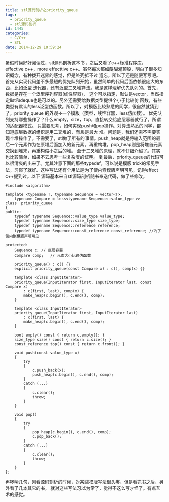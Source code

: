 ```yaml
---
title: stl源码剖析之priority_queue
tags:
  - priority_queue
  - stl源码剖析
id: 1445
categories:
  - C/C++
  - STL
date: 2014-12-29 10:59:24
---
```


暑假时候好好阅读过，stl源码剖析这本书，之后又看了c++标准程序库，effective c++，more
effecttive c++。虽然每次都如醍醐灌顶般，明白了很多知识概念，有种拨开迷雾的感觉，但是终究抵不过
遗忘，所以了还是随便写写吧。
首先从实现代码差不多最短的优先队列开始，虽然简单的代码后面依赖很庞大的东西，比如泛型
迭代器，还有泛型二叉堆算法。我是这样理解优先队列的。首先，数据是存在一个泛型序列容器(线性容器)，
这个可以指定，默认是vector，当然指定list和deque也是可以的。另外还需要给数据类型提供个小于比较仿
函数，有些类型有默认的less泛型仿函数。所以了，对模版比较熟悉的同学，很自然就猜到了，priority_queue
的外观->一个模版（类型，线性容器，less仿函数）。
优先队列支持哪些操作了？什么empty，size，top，直接转交给底层容器就行了，所谓的适配器模式。
只需要思考，如何实现push和pop操作。对算法熟悉的同学，都知道底层数据的组织是用二叉堆的，而且是最大
堆。问题是，我们还需不需要实现个堆操作了。不需要了，stl做了所有的事情。push_heap就是将输入范围的最
后一个元素作为在原堆后面加入的新元素，再重构堆。pop_heap则是将堆首元素交换到堆末，再重构缩小之后的堆。
至于二叉堆的原理，就不仔细介绍了。其实也比较简单，如果不去思考一些复杂度的证明。
到最后，priority_queue的代码可以很清爽的出来了。尤其注意下面的那些typedef，可以说是模版
trick的常见手法，习惯了就好。这种写法还有个用法是为了使内嵌模版声明可见，记得effect c++提到过。以下
源码基本来自stl源码剖析随书奉送代码，做了些修改。
``` stylus
#include <algorithm>

template <typename T, typename Sequence = vector<T>,
    typename Compare = less<typename Sequence::value_type >>
class  priority_queue
{
public:
    typedef typename Sequence::value_type value_type;
    typedef typename Sequence::size_type size_type;
    typedef typename Sequence::reference reference;
    typedef typename Sequence::const_reference const_reference; //为了使内嵌模版声明可见

protected:
    Sequence c; // 底层容器
    Compare comp;   // 元素大小比较仿函数

    priority_queue() : c() {}
    explicit priority_queue(const Compare x) : c(), comp(x) {}

    template <class InputIterator>
    priority_queue(InputIterator first, InputIterator last, const Compare x)
        : c(first, last), comp(x) {
        make_heap(c.begin(), c.end(), comp);
    }

    template <class InputIterator>
    priority_queue(InputIterator first, InputIterator last)
        : c(first, last) {
        make_heap(c.begin(), c.end(), comp);
    }

    bool empty() const { return c.empty(); }
    size_type size() const { return c.size(); }
    const_reference top() const { return c.front(); }

    void push(const value_type x)
    {
        try
        {
            c.push_back(x);
            push_heap(c.begin(), c.end(), comp);
        }
        catch (...)
        {
            c.clear();
            throw;
        }
    }

    void pop()
    {
        try
        {
            pop_heap(c.begin(), c.end(), comp);
            c.pop_back();
        }
        catch (...)
        {
            c.clear();
            throw;
        }
    }
};
```
再啰嗦几句，刚看源码剖析的时候，对某些模版写法很头疼，但是看完书之后，另外看了几本其它的书，
就对这些写法习以为常了，觉得不这么写才怪了。有点艺术的感觉。